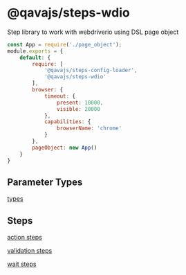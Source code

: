 # @qavajs/steps-wdio
Step library to work with webdriverio using DSL page object

```javascript
const App = require('./page_object');
module.exports = {
    default: {
        require: [
            '@qavajs/steps-config-loader',
            '@qavajs/steps-wdio'
        ],
        browser: {
            timeout: {
                present: 10000,
                visible: 20000    
            },
            capabilities: {
                browserName: 'chrome'
            }
        },
        pageObject: new App()
    }
}
```
## Parameter Types

[types](docs/parameter_types.md)

## Steps
[action steps](docs/action_steps.md)

[validation steps](docs/validation_steps.md)

[wait steps](docs/wait_steps.md)
